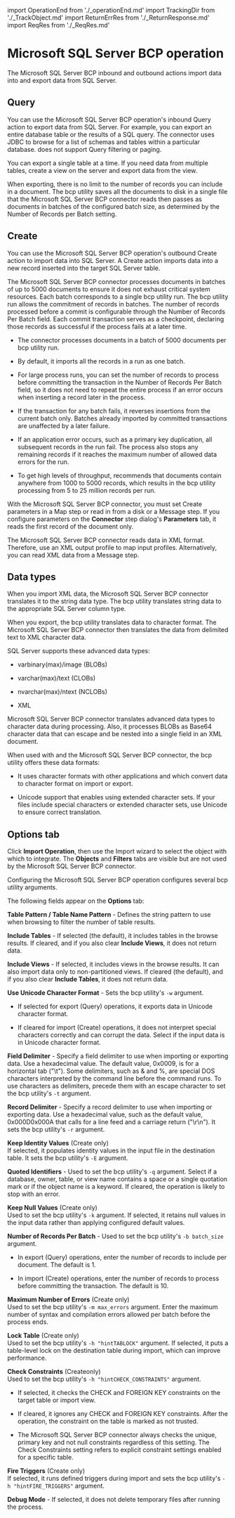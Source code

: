 import OperationEnd from './_operationEnd.md'
import TrackingDir from './_TrackObject.md'
import ReturnErrRes from './_ReturnResponse.md'
import ReqRes from './_ReqRes.md'


# Microsoft SQL Server BCP operation 

<head>
  <meta name="guidename" content="Integration"/>
  <meta name="context" content="GUID-43f92229-a4bf-46cd-be64-776d4a4c3d29"/>
</head>


The Microsoft SQL Server BCP inbound and outbound actions import data into and export data from SQL Server.

## Query 

You can use the Microsoft SQL Server BCP operation's inbound Query action to export data from SQL Server. For example, you can export an entire database table or the results of a SQL query. The connector uses JDBC to browse for a list of schemas and tables within a particular database. does not support Query filtering or paging.

You can export a single table at a time. If you need data from multiple tables, create a view on the server and export data from the view.

When exporting, there is no limit to the number of records you can include in a document. The bcp utility saves all the documents to disk in a single file that the Microsoft SQL Server BCP connector reads then passes as documents in batches of the configured batch size, as determined by the Number of Records per Batch setting.

## Create 

You can use the Microsoft SQL Server BCP operation's outbound Create action to import data into SQL Server. A Create action imports data into a new record inserted into the target SQL Server table.

The Microsoft SQL Server BCP connector processes documents in batches of up to 5000 documents to ensure it does not exhaust critical system resources. Each batch corresponds to a single bcp utility run. The bcp utility run allows the commitment of records in batches. The number of records processed before a commit is configurable through the Number of Records Per Batch field. Each commit transaction serves as a checkpoint, declaring those records as successful if the process fails at a later time.

-   The connector processes documents in a batch of 5000 documents per bcp utility run.

-   By default, it imports all the records in a run as one batch.

-   For large process runs, you can set the number of records to process before committing the transaction in the Number of Records Per Batch field, so it does not need to repeat the entire process if an error occurs when inserting a record later in the process.

-   If the transaction for any batch fails, it reverses insertions from the current batch only. Batches already imported by committed transactions are unaffected by a later failure.

-   If an application error occurs, such as a primary key duplication, all subsequent records in the run fail. The process also stops any remaining records if it reaches the maximum number of allowed data errors for the run.

-   To get high levels of throughput, recommends that documents contain anywhere from 1000 to 5000 records, which results in the bcp utility processing from 5 to 25 million records per run.


With the Microsoft SQL Server BCP connector, you must set Create parameters in a Map step or read in from a disk or a Message step. If you configure parameters on the **Connector** step dialog's **Parameters** tab, it reads the first record of the document only.

The Microsoft SQL Server BCP connector reads data in XML format. Therefore, use an XML output profile to map input profiles. Alternatively, you can read XML data from a Message step.

## Data types 

When you import XML data, the Microsoft SQL Server BCP connector translates it to the string data type. The bcp utility translates string data to the appropriate SQL Server column type.

When you export, the bcp utility translates data to character format. The Microsoft SQL Server BCP connector then translates the data from delimited text to XML character data.

SQL Server supports these advanced data types:

-   varbinary\(max\)/image \(BLOBs\)

-   varchar\(max\)/text \(CLOBs\)

-   nvarchar\(max\)/ntext \(NCLOBs\)

-   XML


Microsoft SQL Server BCP connector translates advanced data types to character data during processing. Also, it processes BLOBs as Base64 character data that can escape and be nested into a single field in an XML document.

When used with and the Microsoft SQL Server BCP connector, the bcp utility offers these data formats:

-   It uses character formats with other applications and which convert data to character format on import or export.

-   Unicode support that enables using extended character sets. If your files include special characters or extended character sets, use Unicode to ensure correct translation.


## **Options** tab 

Click **Import Operation**, then use the Import wizard to select the object with which to integrate. The **Objects** and **Filters** tabs are visible but are not used by the Microsoft SQL Server BCP connector.

Configuring the Microsoft SQL Server BCP operation configures several bcp utility arguments.

The following fields appear on the **Options** tab:

 
  

<TrackingDir />
<ReqRes />
<ReturnErrRes />


**Table Pattern / Table Name Pattern** - 
 Defines the string pattern to use when browsing to filter the number of table results.

**Include Tables** - 
 If selected \(the default\), it includes tables in the browse results. If cleared, and if you also clear **Include Views**, it does not return data.

**Include Views** - 
 If selected, it includes views in the browse results. It can also import data only to non-partitioned views. If cleared \(the default\), and if you also clear **Include Tables**, it does not return data.

**Use Unicode Character Format** - 
  Sets the bcp utility's `-w` argument.

 -   If selected for export \(Query\) operations, it exports data in Unicode character format.

 -   If cleared for import \(Create\) operations, it does not interpret special characters correctly and can corrupt the data. Select if the input data is in Unicode character format.


**Field Delimiter** - 
 Specify a field delimiter to use when importing or exporting data. Use a hexadecimal value. The default value, 0x0009, is for a horizontal tab \("\\t"\). Some delimiters, such as & and %, are special DOS characters interpreted by the command line before the command runs. To use characters as delimiters, precede them with an escape character to set the bcp utility's `-t` argument.

**Record Delimiter** - 
 Specify a record delimiter to use when importing or exporting data. Use a hexadecimal value, such as the default value, 0x000D0x000A that calls for a line feed and a carriage return \("\\r\\n"\). It sets the bcp utility's `-r` argument.

**Keep Identity Values** \(Create only\)  
  If selected, it populates identity values in the input file in the destination table. It sets the bcp utility's `-E` argument.

**Quoted Identifiers** - 
 Used to set the bcp utility's `-q` argument. Select if a database, owner, table, or view name contains a space or a single quotation mark or if the object name is a keyword. If cleared, the operation is likely to stop with an error.

**Keep Null Values** \(Create only\)  
 Used to set the bcp utility's `-k` argument. If selected, it retains null values in the input data rather than applying configured default values.

**Number of Records Per Batch** - 
 Used to set the bcp utility's `-b batch_size` argument.

  -   In export \(Query\) operations, enter the number of records to include per document. The default is 1.

 -   In import \(Create\) operations, enter the number of records to process before committing the transaction. The default is 10.


**Maximum Number of Errors** \(Create only\)  
 Used to set the bcp utility's `-m max_errors` argument. Enter the maximum number of syntax and compilation errors allowed per batch before the process ends.

**Lock Table** \(Create only\)  
  Used to set the bcp utility's `-h "hintTABLOCK"` argument. If selected, it puts a table-level lock on the destination table during import, which can improve performance.

**Check Constraints** \(Createonly\)  
  Used to set the bcp utility's `-h "hintCHECK_CONSTRAINTS"` argument.

-   If selected, it checks the CHECK and FOREIGN KEY constraints on the target table or import view.

 -   If cleared, it ignores any CHECK and FOREIGN KEY constraints. After the operation, the constraint on the table is marked as not trusted.

 -   The Microsoft SQL Server BCP connector always checks the unique, primary key and not null constraints regardless of this setting. The Check Constraints setting refers to explicit constraint settings enabled for a specific table.


**Fire Triggers** \(Create only\)  
 If selected, it runs defined triggers during import and sets the bcp utility's `-h "hintFIRE_TRIGGERS"` argument.

**Debug Mode** - 
  If selected, it does not delete temporary files after running the process.

<OperationEnd />
